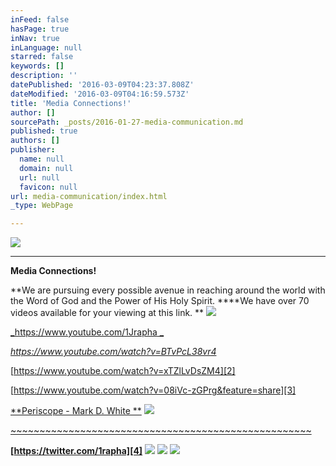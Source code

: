 ```yaml
---
inFeed: false
hasPage: true
inNav: true
inLanguage: null
starred: false
keywords: []
description: ''
datePublished: '2016-03-09T04:23:37.808Z'
dateModified: '2016-03-09T04:16:59.573Z'
title: 'Media Connections!'
author: []
sourcePath: _posts/2016-01-27-media-communication.md
published: true
authors: []
publisher:
  name: null
  domain: null
  url: null
  favicon: null
url: media-communication/index.html
_type: WebPage

---
```

![](https://s3-us-west-2.amazonaws.com/the-grid-img/p/24dddf645ffc7c8b29cbde8d7835df94a89008ac.jpg)

****

**Media Connections!**

**We are pursuing every possible avenue in reaching around the world with the Word of God and the Power of His Holy Spirit. ****We have over 70 videos available for your viewing at this link. **
![](https://the-grid-user-content.s3-us-west-2.amazonaws.com/04854c80-a233-4c8a-a6ec-93052cf5fd39.jpg)

[_https://www.youtube.com/1Jrapha _][0]

_[https://www.youtube.com/watch?v=BTvPcL38vr4 ][1]_

[https://www.youtube.com/watch?v=xTZlLvDsZM4][2]

[https://www.youtube.com/watch?v=08iVc-zGPrg&feature=share][3]

[**Periscope - Mark D. White   **][4]
![](https://the-grid-user-content.s3-us-west-2.amazonaws.com/41180882-b9a7-43ad-b22e-516af94517cd.jpg)

[~~~~~~~~~~~~~~~~~~~~~~~~~~~~~~~~~~~~~~~~~~~~~~~~~~~~][4]

[][4]

[][3]

[][3]

[][3]

[][2]

**[https://twitter.com/1rapha][4]**
![](https://the-grid-user-content.s3-us-west-2.amazonaws.com/1cb4270e-9857-424f-8388-11c236d6f39f.jpg)
![](https://s3-us-west-2.amazonaws.com/the-grid-img/p/7e16616c880e86a67da8b9f905f8f9bb91e4c461.png)
![](https://the-grid-user-content.s3-us-west-2.amazonaws.com/9b2706ef-9432-46a9-aa8e-5d6a2ee7ade4.jpg)

[0]: https://www.youtube.com/1Jrapha
[1]: https://www.youtube.com/watch?v=BTvPcL38vr4
[2]: https://www.youtube.com/watch?v=xTZlLvDsZM4
[3]: https://www.youtube.com/watch?v=08iVc-zGPrg&feature=share
[4]: https://twitter.com/1rapha